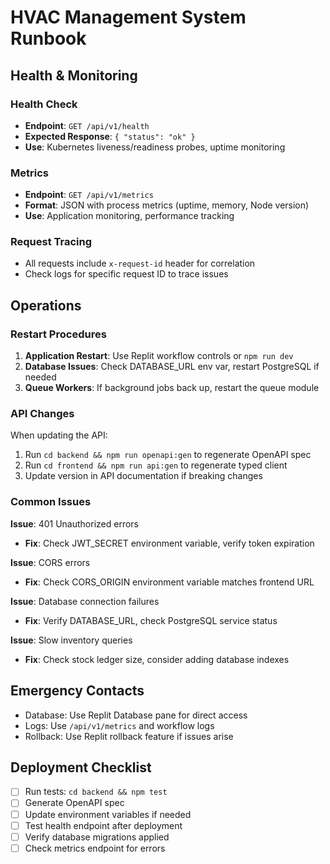 # HVAC Management System Runbook

## Health & Monitoring

### Health Check
- **Endpoint**: `GET /api/v1/health`
- **Expected Response**: `{ "status": "ok" }`
- **Use**: Kubernetes liveness/readiness probes, uptime monitoring

### Metrics
- **Endpoint**: `GET /api/v1/metrics`
- **Format**: JSON with process metrics (uptime, memory, Node version)
- **Use**: Application monitoring, performance tracking

### Request Tracing
- All requests include `x-request-id` header for correlation
- Check logs for specific request ID to trace issues

## Operations

### Restart Procedures
1. **Application Restart**: Use Replit workflow controls or `npm run dev`
2. **Database Issues**: Check DATABASE_URL env var, restart PostgreSQL if needed
3. **Queue Workers**: If background jobs back up, restart the queue module

### API Changes
When updating the API:
1. Run `cd backend && npm run openapi:gen` to regenerate OpenAPI spec
2. Run `cd frontend && npm run api:gen` to regenerate typed client
3. Update version in API documentation if breaking changes

### Common Issues

**Issue**: 401 Unauthorized errors
- **Fix**: Check JWT_SECRET environment variable, verify token expiration

**Issue**: CORS errors
- **Fix**: Check CORS_ORIGIN environment variable matches frontend URL

**Issue**: Database connection failures  
- **Fix**: Verify DATABASE_URL, check PostgreSQL service status

**Issue**: Slow inventory queries
- **Fix**: Check stock ledger size, consider adding database indexes

## Emergency Contacts
- Database: Use Replit Database pane for direct access
- Logs: Use `/api/v1/metrics` and workflow logs
- Rollback: Use Replit rollback feature if issues arise

## Deployment Checklist
- [ ] Run tests: `cd backend && npm test`
- [ ] Generate OpenAPI spec
- [ ] Update environment variables if needed
- [ ] Test health endpoint after deployment
- [ ] Verify database migrations applied
- [ ] Check metrics endpoint for errors
